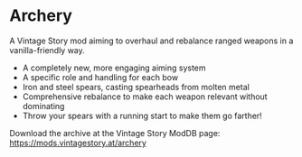 # Archery
A Vintage Story mod aiming to overhaul and rebalance ranged weapons in a vanilla-friendly way.

* A completely new, more engaging aiming system
* A specific role and handling for each bow
* Iron and steel spears, casting spearheads from molten metal
* Comprehensive rebalance to make each weapon relevant without dominating
* Throw your spears with a running start to make them go farther!

Download the archive at the Vintage Story ModDB page: https://mods.vintagestory.at/archery
